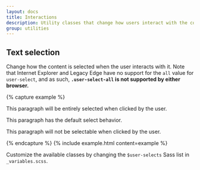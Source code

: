 ```yaml
---
layout: docs
title: Interactions
description: Utility classes that change how users interact with the contents of a website.
group: utilities
---
```


## Text selection

Change how the content is selected when the user interacts with it. Note that Internet Explorer and Legacy Edge have no support for the `all` value for `user-select`, and as such, **`.user-select-all` is not supported by either browser.**

{% capture example %}
<p class="user-select-all">This paragraph will be entirely selected when clicked by the user.</p>
<p class="user-select-auto">This paragraph has the default select behavior.</p>
<p class="user-select-none">This paragraph will not be selectable when clicked by the user.</p>
{% endcapture %}
{% include example.html content=example %}

Customize the available classes by changing the `$user-selects` Sass list in `_variables.scss`.
